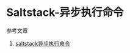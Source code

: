 # Saltstack-异步执行命令

参考文章

1. [saltstack异步执行命令](http://www.xiaomastack.com/2015/09/17/saltstack-async/)